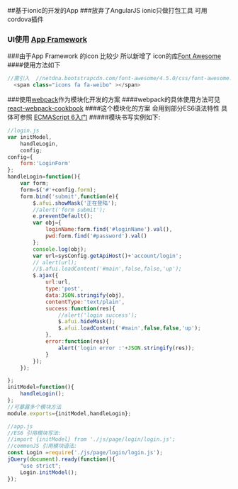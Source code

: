 ##基于ionic的开发的App
###放弃了AngularJS ionic只做打包工具 可用cordova插件
### UI使用 [App Framework](http://app-framework-software.intel.com/index.php)
###由于App Framework 的icon 比较少 所以新增了 icon的库[Font Awesome](http://fontawesome.dashgame.com/)
####使用方法如下
```js
//需引入  //netdna.bootstrapcdn.com/font-awesome/4.5.0/css/font-awesome.min.css
  <span class="icons fa fa-weibo" ></span>
```
###使用[webpack](http://webpack.github.io/docs/tutorials/getting-started/)作为模块化开发的方案
####webpack的具体使用方法可见[react-webpack-cookbook](https://fakefish.github.io/react-webpack-cookbook/index.html)
####这个模块化的方案 会用到部分ES6语法特性 具体可参照 [ECMAScript 6入门](http://es6.ruanyifeng.com/#README)
#####模块书写实例如下:
```js
//login.js
var initModel,
    handleLogin,
    config;
config={
    form:'LoginForm'
};
handleLogin=function(){
    var form;
    form=$('#'+config.form);
    form.bind('submit',function(e){
        $.afui.showMask('正在登陆');
        //alert('form submit');
        e.preventDefault();
        var obj={
            loginName:form.find('#loginName').val(),
            pwd:form.find('#password').val()
        };
        console.log(obj);
        var url=sysConfig.getApiHost()+'account/login';
        // alert(url);
        //$.afui.loadContent('#main',false,false,'up');
        $.ajax({
            url:url,
            type:'post',
            data:JSON.stringify(obj),
            contentType:'text/plain',
            success:function(res){
                //alert('login success');
                $.afui.hideMask();
                $.afui.loadContent('#main',false,false,'up');
            },
            error:function(res){
                alert('login error :'+JSON.stringify(res));
            }
        });
    });

};
initModel=function(){
    handleLogin();
};
//可暴露多个模块方法
module.exports={initModel,handleLogin};
```

```js
//app.js
//ES6 引用模块写法:
//import {initModel} from './js/page/login/login.js';
//commonJS 引用模块语法:
const Login =require('./js/page/login/login.js');
jQuery(document).ready(function(){
    "use strict";
    Login.initModel();
});

```

